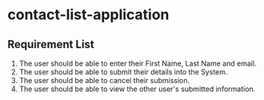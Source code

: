 # contact-list-application

## Requirement List
1. The user should be able to enter their First Name, Last Name and email.
2. The user should be able to submit their details into the System.
3. The user should be able to cancel their submission.
4. The user should be able to view the other user's submitted information.

